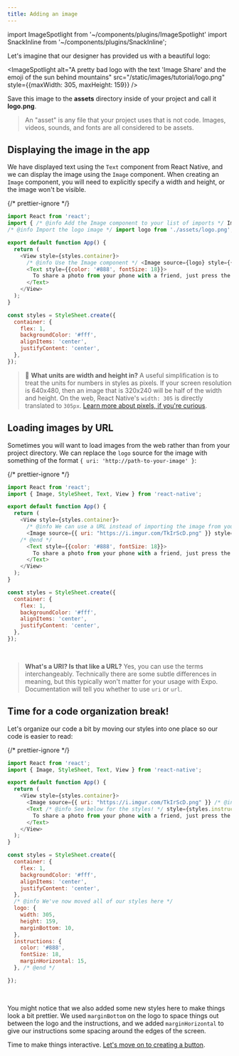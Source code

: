 ```yaml
---
title: Adding an image
---
```


import ImageSpotlight from '~/components/plugins/ImageSpotlight'
import SnackInline from '~/components/plugins/SnackInline';

Let's imagine that our designer has provided us with a beautiful logo:

<ImageSpotlight alt="A pretty bad logo with the text 'Image Share' and the emoji of the sun behind mountains" src="/static/images/tutorial/logo.png" style={{maxWidth: 305, maxHeight: 159}} />

Save this image to the **assets** directory inside of your project and call it **logo.png**.

> An "asset" is any file that your project uses that is not code. Images, videos, sounds, and fonts are all considered to be assets.

## Displaying the image in the app

We have displayed text using the `Text` component from React Native, and we can display the image using the `Image` component. When creating an `Image` component, you will need to explicitly specify a width and height, or the image won't be visible.

{/* prettier-ignore */}
```js
import React from 'react';
import { /* @info Add the Image component to your list of imports */ Image, /* @end */ StyleSheet, Text, View } from 'react-native';
/* @info Import the logo image */ import logo from './assets/logo.png'; /* @end */

export default function App() {
  return (
    <View style={styles.container}>
      /* @info Use the Image component */ <Image source={logo} style={{ width: 305, height: 159 }} /> /* @end */
      <Text style={{color: '#888', fontSize: 18}}> 
        To share a photo from your phone with a friend, just press the button below!
      </Text>
    </View>
  );
}

const styles = StyleSheet.create({
  container: {
    flex: 1,
    backgroundColor: '#fff',
    alignItems: 'center',
    justifyContent: 'center',
  },
});
```

> 📏 **What units are width and height in?** A useful simplification is to treat the units for numbers in styles as pixels. If your screen resolution is 640x480, then an image that is 320x240 will be half of the width and height. On the web, React Native's `width: 305` is directly translated to `305px`. [Learn more about pixels, if you're curious](https://medium.com/@pnowelldesign/pixel-density-demystified-a4db63ba2922).

## Loading images by URL

Sometimes you will want to load images from the web rather than from your project directory. We can replace the `logo` source for the image with something of the format `{ uri: 'http://path-to-your-image' }`:

<SnackInline>

{/* prettier-ignore */}
```js
import React from 'react';
import { Image, StyleSheet, Text, View } from 'react-native';

export default function App() {
  return (
    <View style={styles.container}>
      /* @info We can use a URL instead of importing the image from your local assets */
      <Image source={{ uri: "https://i.imgur.com/TkIrScD.png" }} style={{ width: 305, height: 159 }} />
    /* @end */
      <Text style={{color: '#888', fontSize: 18}}> 
        To share a photo from your phone with a friend, just press the button below!
      </Text>
    </View>
  );
}

const styles = StyleSheet.create({
  container: {
    flex: 1,
    backgroundColor: '#fff',
    alignItems: 'center',
    justifyContent: 'center',
  },
});
```

</SnackInline>

<br />

> **What's a URI? Is that like a URL?** Yes, you can use the terms interchangeably. Technically there are some subtle differences in meaning, but this typically won't matter for your usage with Expo. Documentation will tell you whether to use `uri` or `url`.

## Time for a code organization break!

Let's organize our code a bit by moving our styles into one place so our code is easier to read:

<SnackInline>

{/* prettier-ignore */}
```js
import React from 'react';
import { Image, StyleSheet, Text, View } from 'react-native';

export default function App() {
  return (
    <View style={styles.container}>
      <Image source={{ uri: "https://i.imgur.com/TkIrScD.png" }} /* @info See below for the styles! */ style={styles.logo} /* @end *//>
      <Text /* @info See below for the styles! */ style={styles.instructions} /* @end */>
        To share a photo from your phone with a friend, just press the button below!
      </Text>
    </View>
  );
}

const styles = StyleSheet.create({
  container: {
    flex: 1,
    backgroundColor: '#fff',
    alignItems: 'center',
    justifyContent: 'center',
  },
  /* @info We've now moved all of our styles here */
  logo: {
    width: 305,
    height: 159,
    marginBottom: 10,
  },
  instructions: {
    color: '#888',
    fontSize: 18,
    marginHorizontal: 15,
  }, /* @end */

});
```

</SnackInline>

<br/>

You might notice that we also added some new styles here to make things look a bit prettier. We used `marginBottom` on the logo to space things out between the logo and the instructions, and we added `marginHorizontal` to give our instructions some spacing around the edges of the screen.

Time to make things interactive. [Let's move on to creating a button](/tutorial/button).
